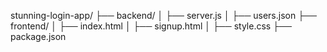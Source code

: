 stunning-login-app/
├── backend/
│   ├── server.js
│   ├── users.json
├── frontend/
│   ├── index.html
│   ├── signup.html
│   ├── style.css
├── package.json
